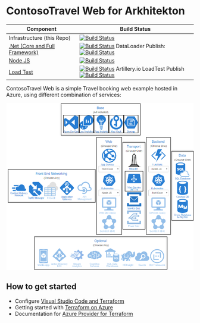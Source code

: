 ContosoTravel Web for Arkhitekton
==================

| Component            | Build Status                                                                                                                                                                                | 
| -------------------- | ------------------------------------------------------------------------------------------------------------------------------------------------------------------------------------------- | 
| Infrastructure (this Repo) | [![Build Status](https://dev.azure.com/contosotravel/Infrastructure/_apis/build/status/andywahr.contosotravel-web?branchName=master)](https://dev.azure.com/contosotravel/Infrastructure/_build/latest?definitionId=1&branchName=master) | (this one) |
| [.Net (Core and Full Framework)](https://github.com/andywahr/contosotravel-web-dotnet)     | [![Build Status](https://dev.azure.com/contosotravel/Infrastructure/_apis/build/status/andywahr.contosotravel-web-dotnet?branchName=master)](https://dev.azure.com/contosotravel/Infrastructure/_build/latest?definitionId=2&branchName=master) DataLoader Publish: [![Build Status](https://dev.azure.com/contosotravel/Infrastructure/_apis/build/status/dataloader-publish?branchName=master)](https://dev.azure.com/contosotravel/Infrastructure/_build/latest?definitionId=5&branchName=master) | 
| [Node JS](https://github.com/andywahr/contosotravel-web-nodejs)   | [![Build Status](https://dev.azure.com/contosotravel/Infrastructure/_apis/build/status/andywahr.contosotravel-web-nodejs?branchName=master)](https://dev.azure.com/contosotravel/Infrastructure/_build/latest?definitionId=3&branchName=master)   | 
| [Load Test](https://github.com/andywahr/contosotravel-web-test) | [![Build Status](https://dev.azure.com/contosotravel/Infrastructure/_apis/build/status/andywahr.contosotravel-web-test?branchName=master)](https://dev.azure.com/contosotravel/Infrastructure/_build/latest?definitionId=4&branchName=master) Artillery.io LoadTest Publish [![Build Status](https://dev.azure.com/contosotravel/Infrastructure/_apis/build/status/test-publisher?branchName=master)](https://dev.azure.com/contosotravel/Infrastructure/_build/latest?definitionId=6&branchName=master) | 

ContosoTravel Web is a simple Travel booking web example hosted in Azure, using different combination of services:  

![Image of ContosoTravel](./bigPicture.png)

 How to get started
 ----------------
 - Configure [Visual Studio Code and Terraform](https://docs.microsoft.com/en-us/azure/terraform/terraform-vscode-extension)
 - Getting started with [Terraform on Azure](https://docs.microsoft.com/en-us/azure/terraform/)
 - Documentation for [Azure Provider for Terraform](https://www.terraform.io/docs/providers/azurerm/)